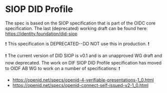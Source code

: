 # SIOP DID Profile

The spec is based on the SIOP specification that is part of the OIDC core specification.
The last (deprecated) working draft can be found here: https://identity.foundation/did-siop

:exclamation: This specification is DEPRECATED--DO NOT use this in production. :exclamation:

:exclamation: The current version of DID SIOP is v0.1 and is an unapproved WG draft and now deprecated. The work on DIF SIOP DID Profile specification has moved to OIDF AB WG to work on a number of specifications: :exclamation:

- https://openid.net/specs/openid-4-verifiable-presentations-1_0.html
- https://openid.net/specs/openid-connect-self-issued-v2-1_0.html
